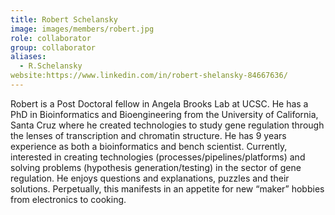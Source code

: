```yaml
---
title: Robert Schelansky
image: images/members/robert.jpg
role: collaborator
group: collaborator
aliases:
  - R.Schelansky
website:https://www.linkedin.com/in/robert-shelansky-84667636/ 
---
```


Robert is a Post Doctoral fellow in Angela Brooks Lab at UCSC. He has a PhD in Bioinformatics and Bioengineering from the University of California, Santa Cruz where he created technologies to study gene regulation through the lenses of transcription and chromatin structure. He has 9 years experience as both a bioinformatics and bench scientist. Currently, interested in creating technologies (processes/pipelines/platforms) and solving problems (hypothesis generation/testing) in the sector of gene regulation. He enjoys questions and explanations, puzzles and their solutions. Perpetually, this manifests in an appetite for new “maker” hobbies from electronics to cooking.
